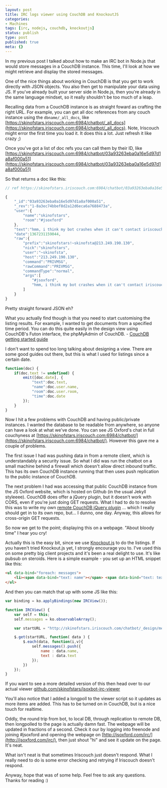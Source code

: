 ```yaml
---
layout: post
title: IRC logs viewer using CouchDB and KnockoutJS
categories:
- Machines
tags: [irc, nodejs, couchdb, knockoutjs]
status: publish
type: post
published: true
meta: {}
---
```

In my previous post I talked about how to make an IRC bot in Node.js that would store messages in a CouchDB instance. This time, I'll look at how we might retrieve and display the stored messages.

One of the nice things about working in CouchDB is that you get to work directly with JSON objects. You also then get to manipulate your data using JS. If you've already built your server side in Node.js, then you're already in the same language mindset, so it really shouldn't be too much of a leap.

Recalling data from a CouchDB instance is as straight foward as crafting the right URL. For example, you can get all doc references from any couch instance using the `dbname/_all_docs`, like [https://skinofstars.iriscouch.com:6984/chatbot/_all_docs](https://skinofstars.iriscouch.com:6984/chatbot/_all_docs). Note, Iriscouch might error the first time you load it. It does this a lot. Just refresh it like crazy ;)

Once you've got a list of doc refs you can call them by their ID, like [https://skinofstars.iriscouch.com:6984/chatbot/03a93263eba0a16e5d97d1a8af000a51](https://skinofstars.iriscouch.com:6984/chatbot/03a93263eba0a16e5d97d1a8af000a51)

So that returns a doc like this:

```javascript
// ref https://skinofstars.iriscouch.com:6984/chatbot/03a93263eba0a16e5d97d1a8af000a51

{
    "_id":"03a93263eba0a16e5d97d1a8af000a51",
    "_rev":"1-8a3ec74bbef8d2a12d6eca6a7688473a",
    "user":{
        "name":"skinofstars",
        "room":"#jsoxford"
    },
    "text":"hmm, i think my bot crashes when it can't contact iriscouch.com... which is like, all the frickin time!",
    "date":1367231159044,
    "raw":{
        "prefix":"skinofstars!~skinofsta@213.249.190.130",
        "nick":"skinofstars",
        "user":"~skinofsta",
        "host":"213.249.190.130",
        "command":"PRIVMSG",
        "rawCommand":"PRIVMSG",
        "commandType":"normal",
        "args":[
            "#jsoxford",
            "hmm, i think my bot crashes when it can't contact iriscouch.com... which is like, all the frickin time!"
        ]
    }
}
```
Pretty straight forward JSON eh?

What you actually find though is that you need to start customising the listing results. For example, I wanted to get documents from a specified time period. You can do this quite easily in the design view using CouchDB's Futon interface, the phpMyAdmin of CouchDB. - [CouchDB getting started guide](http://guide.couchdb.org/draft/tour.html)

I don't want to spend too long talking about designing a view. There are some good guides out there, but this is what I used for listings since a certain date.

```javascript
function(doc) {
    if(doc.text != undefined) {
        emit([doc.date], {
            "text":doc.text,
            "name":doc.user.name,
            "room":doc.user.room,
            "time":doc.date
        });
    }
}
```

Now I hit a few problems with CouchDB and having public/private instances. I wanted the database to be readable from anywhere, so anyone can have a look at what we've done. You can see JS Oxford's chat in full couchyness at [https://skinofstars.iriscouch.com:6984/chatbot/](https://skinofstars.iriscouch.com:6984/chatbot/). However this gave me a couple of problems.

The first issue I had was pushing data in from a remote client, which is understandably a security issue. So what I did was run the chatbot on a small machine behind a firewall which doesn't allow direct inbound traffic. This has its own CouchDB instance running that then uses push replication to the public instance of CouchDB.

The next problem I had was accessing that public CouchDB instance from the JS Oxford website, which is hosted on Github (in the usual Jekyll styleeee). CouchDB does offer a jQuery plugin, but it doesn't work with CORS, even if you're just doing GET requests. What I had to do to resolve this was to write my own [remote CouchDB jQuery plugin](https://github.com/skinofstars/jsoxbot-irc-viewer/blob/master/jquery.remoteCouch.js) ... which I really should get in to its own repo, but... I dunno, one day. Anyway, this allows for cross-origin GET requests.

So now we get to the point; displaying this on a webpage. "About bloody time" I hear you cry!

Actually this is the easy bit, since we use [Knockout.js](http://knockoutjs.com/) to do the listings. If you haven't tried Knockout.js yet, I strongly encourage you to. I've used this on some pretty big client projects and it's been a real delight to use. It's like pubsub on steroids. Here is a simple example - you set up an HTML snippet like this:

```html
<ul data-bind="foreach: messages">
    <li><span data-bind="text: name"></span> <span data-bind="text: text"></span></li>
</ul>
```

And then you can match that up with some JS like this:

```javascript
var binding = ko.applyBindings(new IRCView());

function IRCView() {
    var self = this;
    self.messages = ko.observableArray();

    var startURL = "http://skinofstars.iriscouch.com/chatbot/_design/messages_by_date/_view/messages_by_date?startkey=[1376702356323]";

    $.get(startURL, function( data ) {
        $.each(data, function(i,v){
            self.messages().push({
                name : data.name,
                text : data.text
            });
        })
    });
}
```

If you want to see a more detailed version of this then head over to our actual viewer [github.com/skinofstars/jsoxbot-irc-viewer](https://github.com/skinofstars/jsoxbot-irc-viewer)

You'll also notice that I added a longpoll to the viewer script so it updates as more items are added. This has to be turned on in CouchDB, but is a nice touch for realtime.

Oddly, the round trip from bot, to local DB, through replication to remote DB, then longpolled to the page is actually damn fast. The webpage will be updated in fractions of a second. Check it our by logging into freenode and joining #jsoxford and opening the webpage on [http://jsoxford.com/irc/](http://jsoxford.com/irc/), then just shout "hi" and see it update on the page. It's neat.

What isn't neat is that sometimes Iriscouch just doesn't respond. What I really need to do is some error checking and retrying if Iriscouch doesn't respond.

Anyway, hope that was of some help. Feel free to ask any questions. Thanks for reading :)


